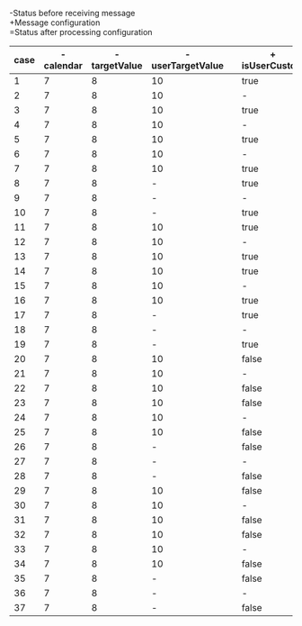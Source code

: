-Status before receiving message</br>
+Message configuration</br>
=Status after processing configuration</br>

| case |-</br>calendar |-</br>targetValue |-</br>userTargetValue  ||+</br>isUserCustom |+</br>isLocked |+</br>userTargetValue ||=</br>isUserCustom |=</br>isLocked |=</br>targetValue |=</br>userTargetValue |
|------|--------------|-----------------|----------------------|--|----------------|--------------|---------------------|---|---------------|--------------|-----------------|---------------------|
|1     | 7            | 8               | 10                   || true             | true         | 15                  || true             | true         | 15              | 15                  |
|2     | 7            | 8               | 10                   || -                | true         | 15                  || true             | true         | 15              | 15                  |
|3     | 7            | 8               | 10                   || true             | -            | 15                  || true             | -            | 15              | 15                  |
|4     | 7            | 8               | 10                   || -                | -            | 15                  || true             | -            | 15              | 15                  |
|5     | 7            | 8               | 10                   || true             | true         | -                   || true             | true         | 8               | 8                   |
|6     | 7            | 8               | 10                   || -                | true         | -                   || true             | true         | 8               | 8                   |
|7     | 7            | 8               | 10                   || true             | -            | -                   || true             | -            | 8               | 8                   |
|8     | 7            | 8               | -                    || true             | true         | -                   || true             | true         | 8               | 8                   |
|9     | 7            | 8               | -                    || -                | true         | -                   || true             | true         | 8               | 8                   |
|10    | 7            | 8               | -                    || true             | -            | -                   || true             | -            | 8               | 8                   |
|11    | 7            | 8               | 10                   || true             | false        | 15                  || true             | false        | 15              | 15                  |
|12    | 7            | 8               | 10                   || -                | false        | 15                  || true             | false        | 15              | 15                  |
|13    | 7            | 8               | 10                   || true             | -            | 15                  || true             | -            | 15              | 15                  |
|14    | 7            | 8               | 10                   || true             | false        | -                   || true             | false        | 8               | 8                   |
|15    | 7            | 8               | 10                   || -                | false        | -                   || -                | false        | 8               | 8                   |
|16    | 7            | 8               | 10                   || true             | -            | -                   || true             | -            | 8               | 8                   |
|17    | 7            | 8               | -                    || true             | false        | -                   || true             | false        | 8               | 8                   |
|18    | 7            | 8               | -                    || -                | false        | -                   || -                | false        | 8               | -                   |
|19    | 7            | 8               | -                    || true             | -            | -                   || true             | -            | 8               | 8                   |
|20    | 7            | 8               | 10                   || false            | true         | 15                  || false            | false        | 7               | 7                   |
|21    | 7            | 8               | 10                   || -                | true         | 15                  || true             | true         | 15              | 15                  |
|22    | 7            | 8               | 10                   || false            | -            | 15                  || false            | false        | 7               | 7                   |
|23    | 7            | 8               | 10                   || false            | true         | -                   || false            | false        | 7               | 7                   |
|24    | 7            | 8               | 10                   || -                | true         | -                   || true             | true         | 8               | 8                   |
|25    | 7            | 8               | 10                   || false            | -            | -                   || false            | -            | 7               | 7                   |
|26    | 7            | 8               | -                    || false            | true         | -                   || false            | false        | 7               | 7                   |
|27    | 7            | 8               | -                    || -                | true         | -                   || true             | true         | 8               | 8                   |
|28    | 7            | 8               | -                    || false            | -            | -                   || false            | -            | 7               | 7                   |
|29    | 7            | 8               | 10                   || false            | false        | 15                  || false            | false        | 7               | 7                   |
|30    | 7            | 8               | 10                   || -                | false        | 15                  || true             | false        | 15              | 15                  |
|31    | 7            | 8               | 10                   || false            | -            | 15                  || false            | -            | 7               | 7                   |
|32    | 7            | 8               | 10                   || false            | false        | -                   || false            | false        | 7               | 7                   |
|33    | 7            | 8               | 10                   || -                | false        | -                   || -                | false        | 8               | 8                   |
|34    | 7            | 8               | 10                   || false            | -            | -                   || false            | -            | 7               | 7                   |
|35    | 7            | 8               | -                    || false            | false        | -                   || false            | false        | 7               | 7                   |
|36    | 7            | 8               | -                    || -                | false        | -                   || -                | false        | 8               | 8                   |
|37    | 7            | 8               | -                    || false            | -            | -                   || false            | -            | 7               | 7                   |
